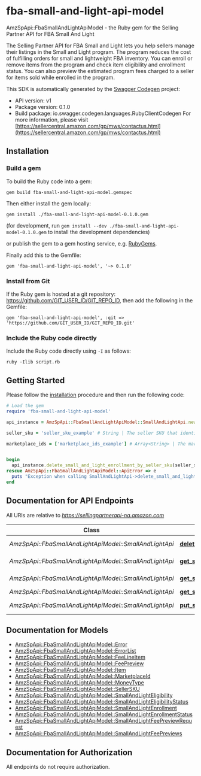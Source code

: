 # fba-small-and-light-api-model

AmzSpApi::FbaSmallAndLightApiModel - the Ruby gem for the Selling Partner API for FBA Small And Light

The Selling Partner API for FBA Small and Light lets you help sellers manage their listings in the Small and Light program. The program reduces the cost of fulfilling orders for small and lightweight FBA inventory. You can enroll or remove items from the program and check item eligibility and enrollment status. You can also preview the estimated program fees charged to a seller for items sold while enrolled in the program.

This SDK is automatically generated by the [Swagger Codegen](https://github.com/swagger-api/swagger-codegen) project:

- API version: v1
- Package version: 0.1.0
- Build package: io.swagger.codegen.languages.RubyClientCodegen
For more information, please visit [https://sellercentral.amazon.com/gp/mws/contactus.html](https://sellercentral.amazon.com/gp/mws/contactus.html)

## Installation

### Build a gem

To build the Ruby code into a gem:

```shell
gem build fba-small-and-light-api-model.gemspec
```

Then either install the gem locally:

```shell
gem install ./fba-small-and-light-api-model-0.1.0.gem
```
(for development, run `gem install --dev ./fba-small-and-light-api-model-0.1.0.gem` to install the development dependencies)

or publish the gem to a gem hosting service, e.g. [RubyGems](https://rubygems.org/).

Finally add this to the Gemfile:

    gem 'fba-small-and-light-api-model', '~> 0.1.0'

### Install from Git

If the Ruby gem is hosted at a git repository: https://github.com/GIT_USER_ID/GIT_REPO_ID, then add the following in the Gemfile:

    gem 'fba-small-and-light-api-model', :git => 'https://github.com/GIT_USER_ID/GIT_REPO_ID.git'

### Include the Ruby code directly

Include the Ruby code directly using `-I` as follows:

```shell
ruby -Ilib script.rb
```

## Getting Started

Please follow the [installation](#installation) procedure and then run the following code:
```ruby
# Load the gem
require 'fba-small-and-light-api-model'

api_instance = AmzSpApi::FbaSmallAndLightApiModel::SmallAndLightApi.new

seller_sku = 'seller_sku_example' # String | The seller SKU that identifies the item.

marketplace_ids = ['marketplace_ids_example'] # Array<String> | The marketplace in which to remove the item from the Small and Light program. Note: Accepts a single marketplace only.


begin
  api_instance.delete_small_and_light_enrollment_by_seller_sku(seller_sku, marketplace_ids)
rescue AmzSpApi::FbaSmallAndLightApiModel::ApiError => e
  puts "Exception when calling SmallAndLightApi->delete_small_and_light_enrollment_by_seller_sku: #{e}"
end

```

## Documentation for API Endpoints

All URIs are relative to *https://sellingpartnerapi-na.amazon.com*

Class | Method | HTTP request | Description
------------ | ------------- | ------------- | -------------
*AmzSpApi::FbaSmallAndLightApiModel::SmallAndLightApi* | [**delete_small_and_light_enrollment_by_seller_sku**](docs/SmallAndLightApi.md#delete_small_and_light_enrollment_by_seller_sku) | **DELETE** /fba/smallAndLight/v1/enrollments/{sellerSKU} | 
*AmzSpApi::FbaSmallAndLightApiModel::SmallAndLightApi* | [**get_small_and_light_eligibility_by_seller_sku**](docs/SmallAndLightApi.md#get_small_and_light_eligibility_by_seller_sku) | **GET** /fba/smallAndLight/v1/eligibilities/{sellerSKU} | 
*AmzSpApi::FbaSmallAndLightApiModel::SmallAndLightApi* | [**get_small_and_light_enrollment_by_seller_sku**](docs/SmallAndLightApi.md#get_small_and_light_enrollment_by_seller_sku) | **GET** /fba/smallAndLight/v1/enrollments/{sellerSKU} | 
*AmzSpApi::FbaSmallAndLightApiModel::SmallAndLightApi* | [**get_small_and_light_fee_preview**](docs/SmallAndLightApi.md#get_small_and_light_fee_preview) | **POST** /fba/smallAndLight/v1/feePreviews | 
*AmzSpApi::FbaSmallAndLightApiModel::SmallAndLightApi* | [**put_small_and_light_enrollment_by_seller_sku**](docs/SmallAndLightApi.md#put_small_and_light_enrollment_by_seller_sku) | **PUT** /fba/smallAndLight/v1/enrollments/{sellerSKU} | 


## Documentation for Models

 - [AmzSpApi::FbaSmallAndLightApiModel::Error](docs/Error.md)
 - [AmzSpApi::FbaSmallAndLightApiModel::ErrorList](docs/ErrorList.md)
 - [AmzSpApi::FbaSmallAndLightApiModel::FeeLineItem](docs/FeeLineItem.md)
 - [AmzSpApi::FbaSmallAndLightApiModel::FeePreview](docs/FeePreview.md)
 - [AmzSpApi::FbaSmallAndLightApiModel::Item](docs/Item.md)
 - [AmzSpApi::FbaSmallAndLightApiModel::MarketplaceId](docs/MarketplaceId.md)
 - [AmzSpApi::FbaSmallAndLightApiModel::MoneyType](docs/MoneyType.md)
 - [AmzSpApi::FbaSmallAndLightApiModel::SellerSKU](docs/SellerSKU.md)
 - [AmzSpApi::FbaSmallAndLightApiModel::SmallAndLightEligibility](docs/SmallAndLightEligibility.md)
 - [AmzSpApi::FbaSmallAndLightApiModel::SmallAndLightEligibilityStatus](docs/SmallAndLightEligibilityStatus.md)
 - [AmzSpApi::FbaSmallAndLightApiModel::SmallAndLightEnrollment](docs/SmallAndLightEnrollment.md)
 - [AmzSpApi::FbaSmallAndLightApiModel::SmallAndLightEnrollmentStatus](docs/SmallAndLightEnrollmentStatus.md)
 - [AmzSpApi::FbaSmallAndLightApiModel::SmallAndLightFeePreviewRequest](docs/SmallAndLightFeePreviewRequest.md)
 - [AmzSpApi::FbaSmallAndLightApiModel::SmallAndLightFeePreviews](docs/SmallAndLightFeePreviews.md)


## Documentation for Authorization

 All endpoints do not require authorization.

